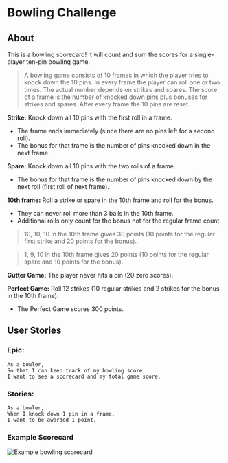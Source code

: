 # Bowling Challenge

## About

This is a bowling scorecard!  It will count and sum the scores for a single-player ten-pin bowling game.

> A bowling game consists of 10 frames in which the player tries to knock down the 10 pins. In every frame the player can roll one or two times. The actual number depends on strikes and spares. The score of a frame is the number of knocked down pins plus bonuses for strikes and spares. After every frame the 10 pins are reset.

**Strike:**
Knock down all 10 pins with the first roll in a frame. 
 - The frame ends immediately (since there are no pins left for a second roll).
 - The bonus for that frame is the number of pins knocked down in the next frame.

**Spare:**
Knock down all 10 pins with the two rolls of a frame.
 - The bonus for that frame is the number of pins knocked down by the next roll (first roll of next frame).

**10th frame:**
Roll a strike or spare in the 10th frame and roll for the bonus.
 - They can never roll more than 3 balls in the 10th frame. 
 - Additional rolls only count for the bonus not for the regular frame count.

>10, 10, 10 in the 10th frame gives 30 points (10 points for the regular first strike and 20 points for the bonus).

>1, 9, 10 in the 10th frame gives 20 points (10 points for the regular spare and 10 points for the bonus).

**Gutter Game:**
The player never hits a pin (20 zero scores).

**Perfect Game:**
Roll 12 strikes (10 regular strikes and 2 strikes for the bonus in the 10th frame). 
- The Perfect Game scores 300 points.


## User Stories

### Epic:
```
As a bowler,
So that I can keep track of my bowling score,
I want to see a scorecard and my total game score.
```

### Stories:
```
As a bowler,
When I knock down 1 pin in a frame,
I want to be awarded 1 point.
```
<!-- ```
As a bowler,
When I knock down 2 pins in a roll,
I want to be awaded 2 points.
... 3 pins/points
... 4 pins/points
... 5 pins/points
... 6 pins/points
... 7 pins/points
... 8 pins/points
... 9 pins/points
... 0 pins/points
``` -->

<!-- ```
As a bowler,
When I have a gutter game,
I want to score 0 points
``` -->
<!-- 
```
As a bowler,
When I knock down 10 pins in a roll,
I want to score a strike.
``` -->
<!-- 
```
As a bowler,
When I don't have a pinfall of 10 on my first roll,
I want to get a second roll in the frame
``` -->

### Example Scorecard

![Example bowling scorecard](https://thepracticaldev.s3.amazonaws.com/i/xbntvciwnr7khq4p0qyp.png)